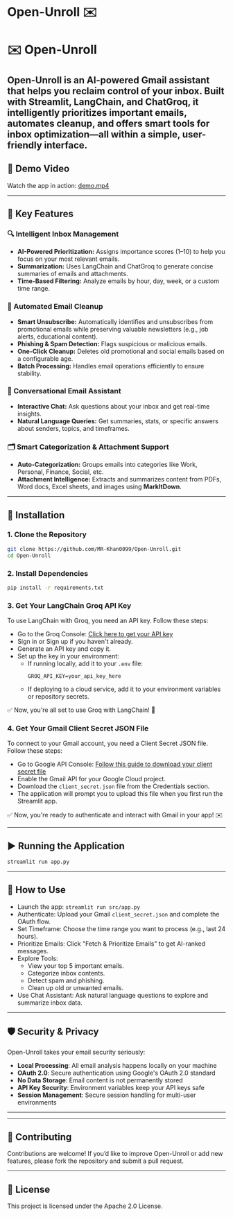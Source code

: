 # Open-Unroll ✉️

# ✉️ Open-Unroll

**Open-Unroll** is an AI-powered Gmail assistant that helps you reclaim control of your inbox. Built with **Streamlit**, **LangChain**, and **ChatGroq**, it intelligently prioritizes important emails, automates cleanup, and offers smart tools for inbox optimization—all within a simple, user-friendly interface.
---

## 🎥 Demo Video

Watch the app in action: [demo.mp4](assets/demo.mp4) <!-- Replace with actual link -->

---

## 🚀 Key Features

### 🔍 Intelligent Inbox Management
- **AI-Powered Prioritization:** Assigns importance scores (1–10) to help you focus on your most relevant emails.
- **Summarization:** Uses LangChain and ChatGroq to generate concise summaries of emails and attachments.
- **Time-Based Filtering:** Analyze emails by hour, day, week, or a custom time range.

### 🧹 Automated Email Cleanup
- **Smart Unsubscribe:** Automatically identifies and unsubscribes from promotional emails while preserving valuable newsletters (e.g., job alerts, educational content).
- **Phishing & Spam Detection:** Flags suspicious or malicious emails.
- **One-Click Cleanup:** Deletes old promotional and social emails based on a configurable age.
- **Batch Processing:** Handles email operations efficiently to ensure stability.

### 💬 Conversational Email Assistant
- **Interactive Chat:** Ask questions about your inbox and get real-time insights.
- **Natural Language Queries:** Get summaries, stats, or specific answers about senders, topics, and timeframes.

### 🗂️ Smart Categorization & Attachment Support
- **Auto-Categorization:** Groups emails into categories like Work, Personal, Finance, Social, etc.
- **Attachment Intelligence:** Extracts and summarizes content from PDFs, Word docs, Excel sheets, and images using **MarkItDown**.

---

## 🔧 Installation

### 1. Clone the Repository
```bash
git clone https://github.com/MR-Khan0099/Open-Unroll.git
cd Open-Unroll
```

### 2. Install Dependencies
```bash
pip install -r requirements.txt
```

### 3. Get Your LangChain Groq API Key
To use LangChain with Groq, you need an API key. Follow these steps:
- Go to the Groq Console: [Click here to get your API key](https://console.groq.com/playground)
- Sign in or Sign up if you haven't already.
- Generate an API key and copy it.
- Set up the key in your environment:
  - If running locally, add it to your `.env` file:
    ```env
    GROQ_API_KEY=your_api_key_here
    ```
  - If deploying to a cloud service, add it to your environment variables or repository secrets.

✅ Now, you're all set to use Groq with LangChain! 🚀

### 4. Get Your Gmail Client Secret JSON File
To connect to your Gmail account, you need a Client Secret JSON file. Follow these steps:
- Go to Google API Console: [Follow this guide to download your client secret file](https://stackoverflow.com/questions/52200589/where-to-download-your-client-secret-file-json-file)
- Enable the Gmail API for your Google Cloud project.
- Download the `client_secret.json` file from the Credentials section.
- The application will prompt you to upload this file when you first run the Streamlit app.

✅ Now, you're ready to authenticate and interact with Gmail in your app! ✉️

---

## ▶️ Running the Application
```bash
streamlit run app.py
```

----

## 🎯 How to Use

- Launch the app: `streamlit run src/app.py`
- Authenticate: Upload your Gmail `client_secret.json` and complete the OAuth flow.
- Set Timeframe: Choose the time range you want to process (e.g., last 24 hours).
- Prioritize Emails: Click "Fetch & Prioritize Emails" to get AI-ranked messages.
- Explore Tools:
   - View your top 5 important emails.
   - Categorize inbox contents.
   - Detect spam and phishing.
   - Clean up old or unwanted emails.
- Use Chat Assistant: Ask natural language questions to explore and summarize inbox data.



---


## 🛡️ Security & Privacy

Open-Unroll takes your email security seriously:

- **Local Processing**: All email analysis happens locally on your machine
- **OAuth 2.0**: Secure authentication using Google's OAuth 2.0 standard
- **No Data Storage**: Email content is not permanently stored
- **API Key Security**: Environment variables keep your API keys safe
- **Session Management**: Secure session handling for multi-user environments

---

---

## 🤝 Contributing
Contributions are welcome! If you’d like to improve Open-Unroll or add new features, please fork the repository and submit a pull request.

---

## 📄 License
This project is licensed under the Apache 2.0 License.